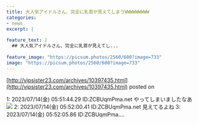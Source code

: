 ```yaml
---
title: 大人気アイドルさん、完全に乳首が見えてしまうWWWWWWWWW
categories:
- news
excerpt: |
  
feature_text: |
  ## 大人気アイドルさん、完全に乳首が見えてし...
  
feature_image: "https://picsum.photos/2560/600?image=733"
image: "https://picsum.photos/2560/600?image=733"
---
```


[http://vipsister23.com/archives/10397435.html](http://vipsister23.com/archives/10397435.html)
posted on 

<!--more-->

1: 2023/07/14(金) 05:51:44.29 ID:ZCBUqmPma.net やってしまいましたなあ ![](https://livedoor.blogimg.jp/vipsister23/imgs/9/7/97b4f791-s.jpg) 2: 2023/07/14(金) 05:52:00.41 ID:ZCBUqmPma.net 見えてるよね 3: 2023/07/14(金) 05:52:05.86 ID:ZCBUqmPma....
